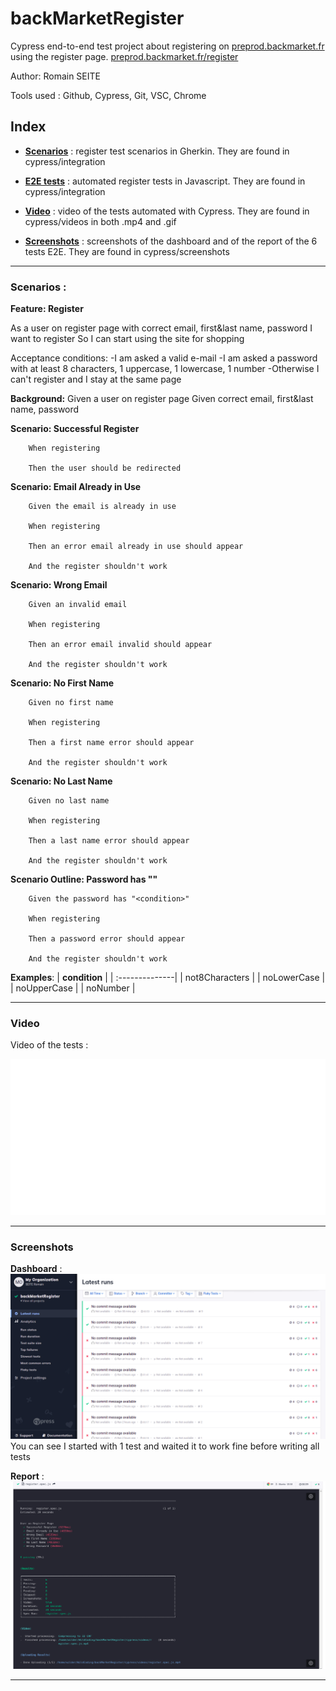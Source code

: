 # backMarketRegister

Cypress end-to-end test project about registering on [preprod.backmarket.fr](https://preprod.backmarket.fr/register) using the register page. [preprod.backmarket.fr/register](preprod.backmarket.fr/register)

Author: Romain SEITE

Tools used : Github, Cypress, Git, VSC, Chrome

## Index

* [**Scenarios**](cypress/integration/register.feature) : register test scenarios in Gherkin. They are found in cypress/integration

* [**E2E tests**](cypress/integration/register.spec.js) : automated register tests in Javascript. They are found in cypress/integration

* [**Video**](#Video) : video of the tests automated with Cypress. They are found in cypress/videos in both .mp4 and .gif

* [**Screenshots**](#Screenshots) : screenshots of the dashboard and of the report of the 6 tests E2E. They are found in cypress/screenshots

- - - - - - - - - - - - - - - - - - - - - - - - - - - - - - -

### Scenarios :

**Feature: Register**

  As a user on register page with correct email, first&last name, password
  I want to register
  So I can start using the site for shopping

  Acceptance conditions:
    -I am asked a valid e-mail
    -I am asked a password with at least 8 characters, 1 uppercase, 1 lowercase, 1 number
    -Otherwise I can't register and I stay at the same page
    
**Background:**
        Given a user on register page
        Given correct email, first&last name, password
    
**Scenario: Successful Register**

        When registering
        
        Then the user should be redirected
        
**Scenario: Email Already in Use**

        Given the email is already in use
        
        When registering
        
        Then an error email already in use should appear
        
        And the register shouldn't work

**Scenario: Wrong Email**

        Given an invalid email
        
        When registering
        
        Then an error email invalid should appear
        
        And the register shouldn't work

**Scenario: No First Name**

        Given no first name
        
        When registering
        
        Then a first name error should appear
        
        And the register shouldn't work

**Scenario: No Last Name**

        Given no last name
        
        When registering
        
        Then a last name error should appear
        
        And the register shouldn't work
    
**Scenario Outline: Password has "<condition>"**

        Given the password has "<condition>"
        
        When registering
        
        Then a password error should appear
        
        And the register shouldn't work

   **Examples**: 
| **condition**  |
| :--------------|
| not8Characters |
| noLowerCase    |
| noUpperCase    |
| noNumber       |

- - - - - - - - - - - - - - - - - - - - - - - - - - - - - - -

### Video

Video of the tests :

![Video](cypress/videos/register.spec.js.gif)

- - - - - - - - - - - - - - - - - - - - - - - - - - - - - - -

### Screenshots

**Dashboard** :
![dashboard](cypress/screenshots/dashboardBackMarketRegistration.png)
You can see I started with 1 test and waited it to work fine before writing all tests

**Report** :
![**report**](cypress/screenshots/reportBlackMarketregister.png)

- - - - - - - - - - - - - - - - - - - - - - - - - - - - - - -
